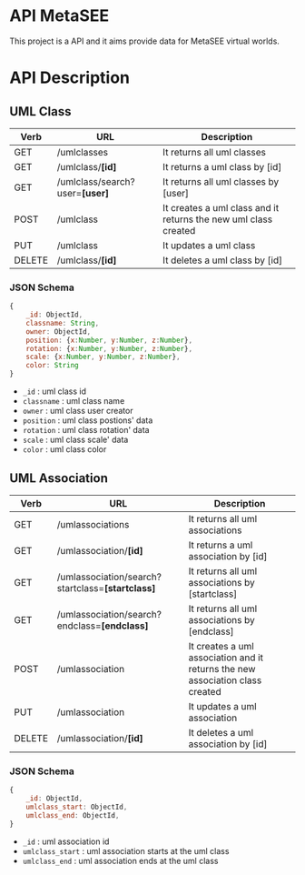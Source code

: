 # API MetaSEE

This project is a API and it aims provide data for MetaSEE virtual worlds.

# API Description

## UML Class
| Verb | URL | Description
| - | - | - |
| GET | /umlclasses | It returns all uml classes |
| GET | /umlclass/**[id]** | It returns a uml class by [id] |
| GET | /umlclass/search?user=**[user]** | It returns all uml classes by [user] |
| POST | /umlclass | It creates a uml class and it returns the new uml class created |
| PUT | /umlclass | It updates a uml class |
| DELETE | /umlclass/**[id]** | It deletes a uml class by [id]|

### JSON Schema
```javascript
{
	_id: ObjectId,
	classname: String,
	owner: ObjectId,
	position: {x:Number, y:Number, z:Number},
	rotation: {x:Number, y:Number, z:Number},
	scale: {x:Number, y:Number, z:Number},
	color: String
}
```
- `_id` : uml class id
- `classname` : uml class name
- `owner` : uml class user creator
- `position` : uml class postions' data
- `rotation` : uml class rotation' data
- `scale` : uml class scale' data
- `color` : uml class color


## UML Association
| Verb | URL | Description
| - | - | - |
| GET | /umlassociations | It returns all uml associations |
| GET | /umlassociation/**[id]** | It returns a uml association by [id] |
| GET | /umlassociation/search?startclass=**[startclass]** | It returns all uml associations by [startclass] |
| GET | /umlassociation/search?endclass=**[endclass]** | It returns all uml associations by [endclass] |
| POST | /umlassociation | It creates a uml association and it returns the new association class created|
| PUT | /umlassociation | It updates a uml association |
| DELETE | /umlassociation/**[id]** | It deletes a uml association by [id]|

### JSON Schema
```javascript
{
	_id: ObjectId,
	umlclass_start: ObjectId,
	umlclass_end: ObjectId,
}
```
- `_id` : uml association id
- `umlclass_start` : uml association starts at the uml class
- `umlclass_end` : uml association ends at the uml class